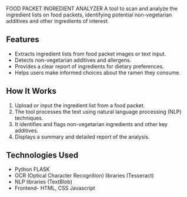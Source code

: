 FOOD PACKET INGREDIENT ANALYZER
A tool to scan and analyze the ingredient lists on food packets, identifying potential non-vegetarian additives and other ingredients of interest.

## Features

- Extracts ingredient lists from food packet images or text input.
- Detects non-vegetarian additives and allergens.
- Provides a clear report of ingredients for dietary preferences.
- Helps users make informed choices about the ramen they consume.

## How It Works

1. Upload or input the ingredient list from a food packet.
2. The tool processes the text using natural language processing (NLP) techniques.
3. It identifies and flags non-vegetarian ingredients and other key additives.
4. Displays a summary and detailed report of the analysis.

## Technologies Used

- Python FLASK
- OCR (Optical Character Recognition) libraries (Tesseract)
- NLP libraries (TextBlob)
- Frontend- HTML, CSS Javascript 
